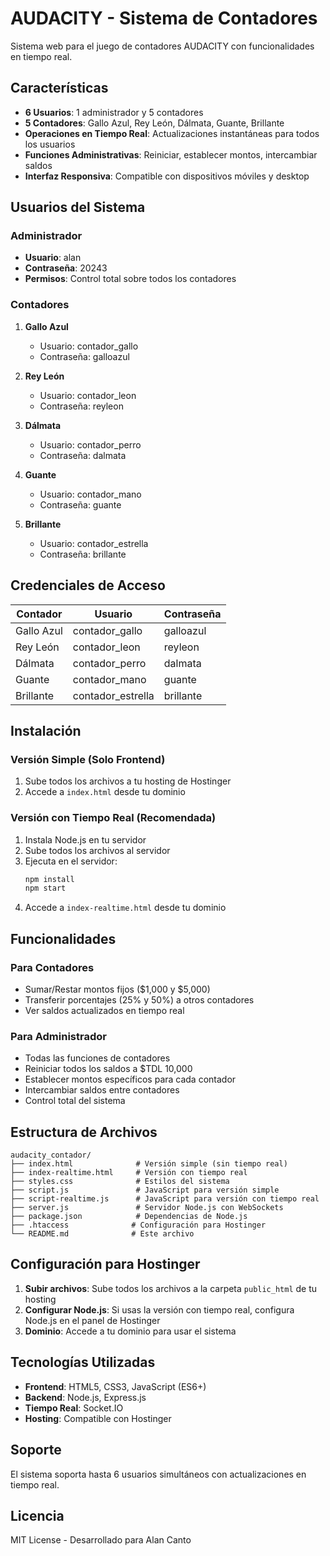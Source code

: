 # AUDACITY - Sistema de Contadores

Sistema web para el juego de contadores AUDACITY con funcionalidades en tiempo real.

## Características

- **6 Usuarios**: 1 administrador y 5 contadores
- **5 Contadores**: Gallo Azul, Rey León, Dálmata, Guante, Brillante
- **Operaciones en Tiempo Real**: Actualizaciones instantáneas para todos los usuarios
- **Funciones Administrativas**: Reiniciar, establecer montos, intercambiar saldos
- **Interfaz Responsiva**: Compatible con dispositivos móviles y desktop

## Usuarios del Sistema

### Administrador
- **Usuario**: alan
- **Contraseña**: 20243
- **Permisos**: Control total sobre todos los contadores

### Contadores
1. **Gallo Azul**
   - Usuario: contador_gallo
   - Contraseña: galloazul

2. **Rey León**
   - Usuario: contador_leon
   - Contraseña: reyleon

3. **Dálmata**
   - Usuario: contador_perro
   - Contraseña: dalmata

4. **Guante**
   - Usuario: contador_mano
   - Contraseña: guante

5. **Brillante**
   - Usuario: contador_estrella
   - Contraseña: brillante

## Credenciales de Acceso

| Contador | Usuario | Contraseña |
|----------|---------|------------|
| Gallo Azul | contador_gallo | galloazul |
| Rey León | contador_leon | reyleon |
| Dálmata | contador_perro | dalmata |
| Guante | contador_mano | guante |
| Brillante | contador_estrella | brillante |

## Instalación

### Versión Simple (Solo Frontend)
1. Sube todos los archivos a tu hosting de Hostinger
2. Accede a `index.html` desde tu dominio

### Versión con Tiempo Real (Recomendada)
1. Instala Node.js en tu servidor
2. Sube todos los archivos al servidor
3. Ejecuta en el servidor:
   ```bash
   npm install
   npm start
   ```
4. Accede a `index-realtime.html` desde tu dominio

## Funcionalidades

### Para Contadores
- Sumar/Restar montos fijos ($1,000 y $5,000)
- Transferir porcentajes (25% y 50%) a otros contadores
- Ver saldos actualizados en tiempo real

### Para Administrador
- Todas las funciones de contadores
- Reiniciar todos los saldos a $TDL 10,000
- Establecer montos específicos para cada contador
- Intercambiar saldos entre contadores
- Control total del sistema

## Estructura de Archivos

```
audacity_contador/
├── index.html              # Versión simple (sin tiempo real)
├── index-realtime.html     # Versión con tiempo real
├── styles.css              # Estilos del sistema
├── script.js               # JavaScript para versión simple
├── script-realtime.js      # JavaScript para versión con tiempo real
├── server.js               # Servidor Node.js con WebSockets
├── package.json            # Dependencias de Node.js
├── .htaccess              # Configuración para Hostinger
└── README.md              # Este archivo
```

## Configuración para Hostinger

1. **Subir archivos**: Sube todos los archivos a la carpeta `public_html` de tu hosting
2. **Configurar Node.js**: Si usas la versión con tiempo real, configura Node.js en el panel de Hostinger
3. **Dominio**: Accede a tu dominio para usar el sistema

## Tecnologías Utilizadas

- **Frontend**: HTML5, CSS3, JavaScript (ES6+)
- **Backend**: Node.js, Express.js
- **Tiempo Real**: Socket.IO
- **Hosting**: Compatible con Hostinger

## Soporte

El sistema soporta hasta 6 usuarios simultáneos con actualizaciones en tiempo real.

## Licencia

MIT License - Desarrollado para Alan Canto

